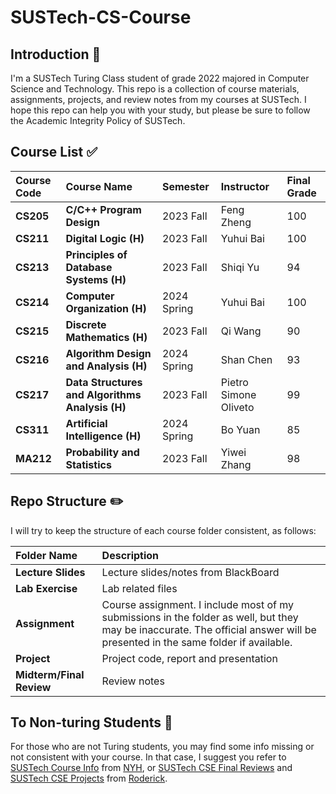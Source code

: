 # SUSTech-CS-Course

## Introduction :rocket:

I'm a SUSTech Turing Class student of grade 2022 majored in Computer Science and Technology.
This repo is a collection of course materials, assignments, projects, and review notes from my courses at SUSTech.
I hope this repo can help you with your study, but please be sure to follow the  Academic Integrity Policy of SUSTech.

## Course List :white_check_mark:

| **Course Code** | **Course Name** | **Semester** | **Instructor** | **Final Grade** |
| :--- | :--- | :--- | :--- | :--- |
| **CS205** | **C/C++ Program Design** | 2023 Fall | Feng Zheng | 100 |
| **CS211** | **Digital Logic (H)** | 2023 Fall | Yuhui Bai | 100 |
| **CS213** | **Principles of Database Systems (H)** | 2023 Fall | Shiqi Yu | 94 |
| **CS214** | **Computer Organization (H)** | 2024 Spring | Yuhui Bai | 100 |
| **CS215** | **Discrete Mathematics (H)** | 2023 Fall | Qi Wang | 90 |
| **CS216** | **Algorithm Design and Analysis (H)** | 2024 Spring | Shan Chen | 93 |
| **CS217** | **Data Structures and Algorithms Analysis (H)** | 2023 Fall | Pietro Simone Oliveto | 99 |
| **CS311** | **Artificial Intelligence (H)** | 2024 Spring | Bo Yuan | 85 |
| **MA212** | **Probability and Statistics** | 2023 Fall | Yiwei Zhang | 98 |

## Repo Structure :pencil2:

I will try to keep the structure of each course folder consistent, as follows:

| **Folder Name** | **Description** |
| :--- | :--- |
| **Lecture Slides** | Lecture slides/notes from BlackBoard |
| **Lab Exercise** | Lab related files |
| **Assignment** | Course assignment. I include most of my submissions in the folder as well, but they may be inaccurate. The official answer will be presented in the same folder if available. |
| **Project** | Project code, report and presentation |
| **Midterm/Final Review** | Review notes |

## To Non-turing Students :100:
For those who are not Turing students, you may find some info missing or not consistent with your course.
In that case, I suggest you refer to [SUSTech Course Info](https://github.com/NYH-Dolphin/SUSTech-Course-Info) from [NYH](https://github.com/NYH-Dolphin), or [SUSTech CSE Final Reviews](https://github.com/RoderickQiu/SUSTech_CSE_Final_Reviews) and [SUSTech CSE Projects](https://github.com/RoderickQiu/SUSTech_CSE_Projects) from [Roderick](https://github.com/RoderickQiu).
